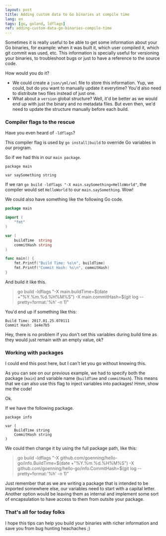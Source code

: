 ```yaml
---
layout: post
title: Adding custom data to Go binaries at compile time
lang: en
tags: [go, goland, ldflags]
ref: adding-custom-data-go-binaries-compile-time
---
```


Sometimes it is really useful to be able to get some information about your Go binaries, for example: when it was built it, which user compiled it, which git commit was used, etc. This information is specially useful for versioning your binaries, to troubleshoot bugs or just to have a reference to the source code.

How would you do it?

- We could create a `json/yml/xml` file to store this information. Yup, we could, but do you want to manually update it everytime? You'd also need to distribute two files instead of just one.
- What about a `version` global structure? Well, it'd be better as we would end up with just the binary and no metadata files. But even then, we'd need to update the structure manually before each build.

### Compiler flags to the rescue

Have you even heard of `-ldflags`?

This compiler flag is used by `go install|build` to override Go variables in our program.

So if we had this in our `main package`.

```
package main

var saySomething string
```

If we ran `go build -ldflags "-X main.saySomething=HelloWorld"`, the compiler would set `HelloWorld` to our `main.saySomething`. Wow!

We could also have something like the following Go code.

```go
package main

import (
	"fmt"
)

var (
	buildTime  string
	commitHash string
)

func main() {
	fmt.Printf("Build Time: %s\n", buildTime)
	fmt.Printf("Commit Hash: %s\n", commitHash)
}
```

And build it like this.

> go build -ldflags "-X main.buildTime=$(date +"%Y.%m.%d.%H%M%S") -X main.commitHash=$(git log --pretty=format:'%h' -n 1)"

You'd end up if something like this:

```
Build Time: 2017.01.25.070111
Commit Hash: 1e4e7b5
```

Hey, there is no problem if you don't set this variables during build time as they would just remain with an empty value, ok?

### Working with packages

I could end this post here, but I can't let you go without knowing this.

As you can see on our previous example, we had to specify both the package (`main`) and variable name (`buildTime` and `commitHash`). This means that we can also use this flag to inject variables into packages! Hmm, show me the code!

Ok. 

If we have the following package.

```
package info

var (
	BuildTime string
	CommitHash string
)
```

We could then change it by using the full package path, like this:

> go build -ldflags "-X github.com/goenning/hello-go/info.BuildTime=$(date +"%Y.%m.%d.%H%M%S") -X github.com/goenning/hello-go/info.CommitHash=$(git log --pretty=format:'%h' -n 1)"

Just remember that as we are writing a package that is intended to be imported somewhere else, our variables need to start with a capital letter. Another option would be leaving them as internal and implement some sort of encapsulation to have access to them from outsite your package.

### That's all for today folks

I hope this tips can help you build your binaries with richer information and save you from bug hunting heachaches ;)
